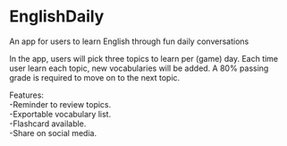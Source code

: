 # EnglishDaily
An app for users to learn English through fun daily conversations  

In the app, users will pick three topics to learn per (game) day. Each time user learn each topic, new vocabularies will be added. A 80% passing grade is required to move on to the next topic.  

Features:    
-Reminder to review topics.  
-Exportable vocabulary list.  
-Flashcard available.  
-Share on social media.  
